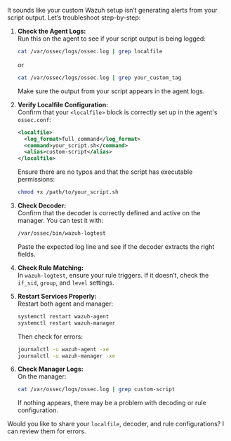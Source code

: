 It sounds like your custom Wazuh setup isn’t generating alerts from your script output. Let’s troubleshoot step-by-step:

1. **Check the Agent Logs:**  
   Run this on the agent to see if your script output is being logged:  
   ```bash
   cat /var/ossec/logs/ossec.log | grep localfile
   ```
   or  
   ```bash
   cat /var/ossec/logs/ossec.log | grep your_custom_tag
   ```
   Make sure the output from your script appears in the agent logs.

2. **Verify Localfile Configuration:**  
   Confirm that your `<localfile>` block is correctly set up in the agent's `ossec.conf`:
   ```xml
   <localfile>
     <log_format>full_command</log_format>
     <command>your_script.sh</command>
     <alias>custom-script</alias>
   </localfile>
   ```
   Ensure there are no typos and that the script has executable permissions:
   ```bash
   chmod +x /path/to/your_script.sh
   ```

3. **Check Decoder:**  
   Confirm that the decoder is correctly defined and active on the manager. You can test it with:
   ```bash
   /var/ossec/bin/wazuh-logtest
   ```
   Paste the expected log line and see if the decoder extracts the right fields.

4. **Check Rule Matching:**  
   In `wazuh-logtest`, ensure your rule triggers. If it doesn’t, check the `if_sid`, `group`, and `level` settings.

5. **Restart Services Properly:**  
   Restart both agent and manager:
   ```bash
   systemctl restart wazuh-agent
   systemctl restart wazuh-manager
   ```
   Then check for errors:
   ```bash
   journalctl -u wazuh-agent -xe
   journalctl -u wazuh-manager -xe
   ```

6. **Check Manager Logs:**  
   On the manager:
   ```bash
   cat /var/ossec/logs/ossec.log | grep custom-script
   ```
   If nothing appears, there may be a problem with decoding or rule configuration.

Would you like to share your `localfile`, decoder, and rule configurations? I can review them for errors.
